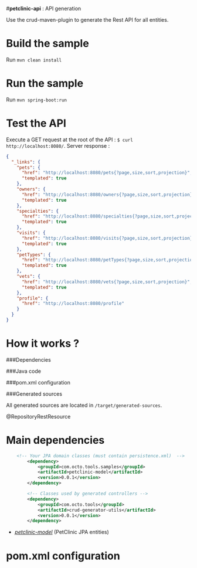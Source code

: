 #**petclinic-api** : API generation

Use the crud-maven-plugin to generate the Rest API for all entities.

Build the sample
================
Run ``mvn clean install``

Run the sample
==============
Run ``mvn spring-boot:run``

Test the API
=============
Execute a GET request at the root of the API : ``$ curl http://localhost:8080/``.
Server response : 
```json
{
  "_links": {
    "pets": {
      "href": "http://localhost:8080/pets{?page,size,sort,projection}",
      "templated": true
    },
    "owners": {
      "href": "http://localhost:8080/owners{?page,size,sort,projection}",
      "templated": true
    },
    "specialties": {
      "href": "http://localhost:8080/specialties{?page,size,sort,projection}",
      "templated": true
    },
    "visits": {
      "href": "http://localhost:8080/visits{?page,size,sort,projection}",
      "templated": true
    },
    "petTypes": {
      "href": "http://localhost:8080/petTypes{?page,size,sort,projection}",
      "templated": true
    },
    "vets": {
      "href": "http://localhost:8080/vets{?page,size,sort,projection}",
      "templated": true
    },
    "profile": {
      "href": "http://localhost:8080/profile"
    }
  }
}
```

How it works ?
==============

###Dependencies


###Java code


###pom.xml configuration

###Generated sources

All generated sources are located in ```/target/generated-sources```.


@RepositoryRestResource 

Main dependencies
=================

```xml
    <!-- Your JPA domain classes (must contain persistence.xml)  -->
		<dependency>
			<groupId>com.octo.tools.samples</groupId>
			<artifactId>petclinic-model</artifactId>
			<version>0.0.1</version>
		</dependency>						

		<!-- Classes used by generated controllers -->
		<dependency>
			<groupId>com.octo.tools</groupId>
			<artifactId>crud-generator-utils</artifactId>
			<version>0.0.1</version>
		</dependency>
```


* *[petclinic-model](https://github.com/yanndemel/crud-rest-gen/tree/master/sample-app/petclinic-model)* (PetClinic JPA entities)

pom.xml configuration
=====================
